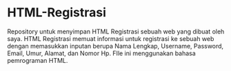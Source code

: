 # HTML-Registrasi
Repository untuk menyimpan HTML Registrasi sebuah web yang dibuat oleh saya.
HTML Registrasi memuat informasi untuk registrasi ke sebuah web dengan memasukkan inputan berupa Nama Lengkap, Username, Password, Email, Umur, Alamat, dan Nomor Hp.
FIle ini menggunakan bahasa pemrograman HTML.
